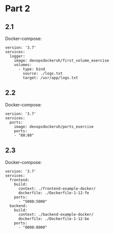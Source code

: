 # Part 2

## 2.1
Docker-compose:
```
version: '3.7'
services:
  logger:
    image: devopsdockeruh/first_volume_exercise
    volumes:
      - type: bind
        source: ./logs.txt
        target: /usr/app/logs.txt
```

## 2.2
Docker-compose:
```
version: '3.7'
services:
  ports:
    image: devopsdockeruh/ports_exercise
    ports:
    - "80:80"
```

## 2.3
Docker-compose:
```
version: '3.7'
services:
  frontend:
    build:
      context: ./frontend-example-docker/
      dockerfile: ./Dockerfile-1-12-fe
    ports:
      - "5000:5000"
  backend:
    build:
      context: ./backend-example-docker/
      dockerfile: ./Dockerfile-1-12-be
    ports:
      - "8000:8000"
```
